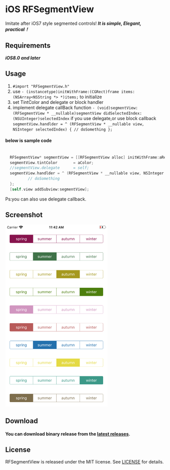 # iOS RFSegmentView
Imitate after iOS7 style segmented controls!
***It is simple, Elegant, practical！***


##  Requirements
_**iOS8.0 and later**_


##  Usage
1. `#import "RFSegmentView.h"`
2. use `- (instancetype)initWithFrame:(CGRect)frame items:(NSArray<NSString *> *)items;` to initialize
3. set TintColor and delegate or block handler
4. implement delegate callBack function `- (void)segmentView:(RFSegmentView * __nullable)segmentView didSelectedIndex:(NSUInteger)selectedIndex` if you use delegate,or use block callback `segmentView.handlder = ^ (RFSegmentView * __nullable view, NSInteger selectedIndex) {
          // doSomething
        };`

                                         

#### below is sample code
```objective-c

  RFSegmentView* segmentView = [[RFSegmentView alloc] initWithFrame:aRect items:@[@"spring",@"summer",@"autumn",@"winnter"]];
  segmentView.tintColor       = aColor;
  //segmentView.delegate      = self;
  segmentView.handlder = ^ (RFSegmentView * __nullable view, NSInteger selectedIndex) {
          // doSomething
  };
  [self.view addSubview:segmentView];
```

Ps:you can also use delegate callback.

## Screenshot
<!--![(Screenshot)](https://github.com/wangruofeng/RFSegmentView/raw/master/RFSegmentView/samplePic.png)-->
<img src ="https://github.com/wangruofeng/RFSegmentView/raw/master/RFSegmentView/samplePic.png" witdh = 320 height = 576>


##  Download
####  You can download binary release from the [latest releases](https://github.com/wangruofeng/RFSegmentView/archive/master.zip).


## License
RFSegmentView is released under the MIT license. See [LICENSE](/LICENSE) for details.
